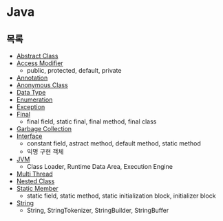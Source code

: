 # Java



## 목록

* [Abstract Class](Abstract-Class/Abstract-Class.md)
* [Access Modifier](Access-Modifier/Access-Modifier.md)
  * public, protected, default, private
* [Annotation](Annotation/Annotation.md)
* [Anonymous Class](Anonymous-Class/Anonymous-Class.md)
* [Data Type](Data-Type/Data-Type.md)
* [Enumeration](Enumeration/Enumeration.md)
* [Exception](Exception/Exception.md)
* [Final](Final/Final.md)
  * final field, static final, final method, final class
* [Garbage Collection](Garbage-Collection/Garbage-Collection.md)
* [Interface](Interface/Interface.md)
  * constant field, astract method, default method, static method
  * 익명 구현 객체
* [JVM](JVM/JVM.md)
  * Class Loader, Runtime Data Area, Execution Engine
* [Multi Thread](Multi-Thread/Multi-Thread.md) 
* [Nested Class](Nested-Class/Nested-Class.md)
* [Static Member](Static-Member/Static-Member.md)
  * static field, static method, static initialization block, initializer block
* [String](String/String.md)
  * String, StringTokenizer, StringBuilder, StringBuffer

